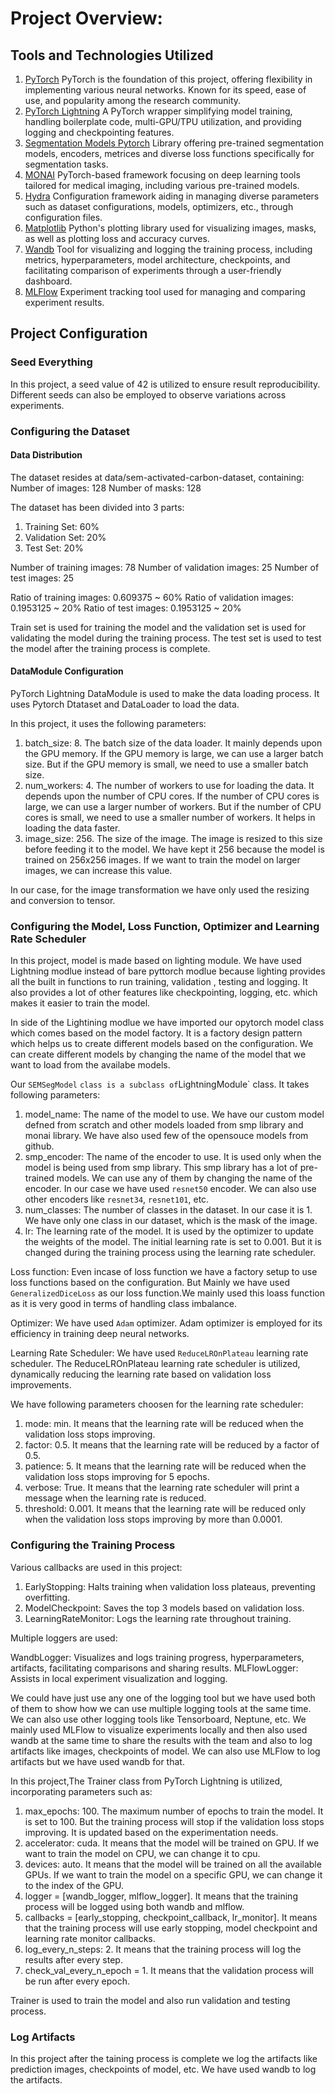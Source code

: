 # Project Overview:

## Tools and Technologies Utilized

1. [PyTorch](https://pytorch.org/)
   PyTorch is the foundation of this project, offering flexibility in implementing various neural networks. Known for its speed, ease of use, and popularity among the research community.
2. [PyTorch Lightning](https://lightning.ai)
   A PyTorch wrapper simplifying model training, handling boilerplate code, multi-GPU/TPU utilization, and providing logging and checkpointing features.
3. [Segmentation Models Pytorch](https://smp.readthedocs.io)
   Library offering pre-trained segmentation models, encoders, metrices and diverse loss functions specifically for segmentation tasks.
4. [MONAI](https://monai.io/)
   PyTorch-based framework focusing on deep learning tools tailored for medical imaging, including various pre-trained models.
5. [Hydra](https://hydra.cc/)
   Configuration framework aiding in managing diverse parameters such as dataset configurations, models, optimizers, etc., through configuration files.
6. [Matplotlib](https://matplotlib.org/)
   Python's plotting library used for visualizing images, masks, as well as plotting loss and accuracy curves.
7. [Wandb](https://wandb.ai/)
   Tool for visualizing and logging the training process, including metrics, hyperparameters, model architecture, checkpoints, and facilitating comparison of experiments through a user-friendly dashboard.
8. [MLFlow](https://mlflow.org/)
   Experiment tracking tool used for managing and comparing experiment results.

## Project Configuration

### Seed Everything

In this project, a seed value of 42 is utilized to ensure result reproducibility. Different seeds can also be employed to observe variations across experiments.

### Configuring the Dataset

#### Data Distribution

The dataset resides at data/sem-activated-carbon-dataset, containing:
Number of images: 128
Number of masks: 128

The dataset has been divided into 3 parts:

1. Training Set: 60%
2. Validation Set: 20%
3. Test Set: 20%

Number of training images: 78
Number of validation images: 25
Number of test images: 25

Ratio of training images: 0.609375 ~ 60%
Ratio of validation images: 0.1953125 ~ 20%
Ratio of test images: 0.1953125 ~ 20%

Train set is used for training the model and the validation set is used for validating the model during the training process.
The test set is used to test the model after the training process is complete.

#### DataModule Configuration

PyTorch Lightning DataModule is used to make the data loading process. It uses Pytorch Dtataset and DataLoader to load the data.

In this project, it uses the following parameters:

1. batch_size: 8. The batch size of the data loader. It mainly depends upon the GPU memory. If the GPU memory is large, we can use a larger batch size. But if the GPU memory is small, we need to use a smaller batch size.
2. num_workers: 4. The number of workers to use for loading the data. It depends upon the number of CPU cores. If the number of CPU cores is large, we can use a larger number of workers. But if the number of CPU cores is small, we need to use a smaller number of workers. It helps in loading the data faster.
3. image_size: 256. The size of the image. The image is resized to this size before feeding it to the model. We have kept it 256 because the model is trained on 256x256 images. If we want to train the model on larger images, we can increase this value.

In our case, for the image transformation we have only used the resizing and conversion to tensor.

### Configuring the Model, Loss Function, Optimizer and Learning Rate Scheduler

In this project, model is made based on lighting module. We have used Lightning modlue instead of bare pyttorch modlue because lighting provides all the built in functions to run training, validation , testing and logging. It also provides a lot of other features like checkpointing, logging, etc. which makes it easier to train the model.

In side of the Lightining modlue we have imported our opytorch model class which comes based on the model factory. It is a factory design pattern which helps us to create different models based on the configuration. We can create different models by changing the
name of the model that we want to load from the availabe models.

Our `SEMSegModel` `class is a subclass of`LightningModule` class. It takes following parameters:

1. model_name: The name of the model to use.
   We have our custom model defned from scratch and other models loaded from smp library and monai library. We have also used few of the opensouce models from github.
2. smp_encoder: The name of the encoder to use. It is used only when the model is being used from smp library. This smp library has a lot of pre-trained models. We can use any of them by changing the name of the encoder. In our case we have used `resnet50` encoder. We can also use other encoders like `resnet34`, `resnet101`, etc.
3. num_classes: The number of classes in the dataset. In our case it is 1. We have only one class in our dataset, which is the mask of the image.
4. lr: The learning rate of the model. It is used by the optimizer to update the weights of the model. The initial learning rate is set to 0.001. But it is changed during the training process using the learning rate scheduler.

Loss function: Even incase of loss function we have a factory setup to use loss functions based on the configuration. But Mainly we have used `GeneralizedDiceLoss` as our loss function.We mainly used this loass function as it is very good in terms of handling class imbalance.

Optimizer: We have used `Adam` optimizer. Adam optimizer is employed for its efficiency in training deep neural networks.

Learning Rate Scheduler: We have used `ReduceLROnPlateau` learning rate scheduler. The ReduceLROnPlateau learning rate scheduler is utilized, dynamically reducing the learning rate based on validation loss improvements.

We have following parameters choosen for the learning rate scheduler:

1. mode: min. It means that the learning rate will be reduced when the validation loss stops improving.
2. factor: 0.5. It means that the learning rate will be reduced by a factor of 0.5.
3. patience: 5. It means that the learning rate will be reduced when the validation loss stops improving for 5 epochs.
4. verbose: True. It means that the learning rate scheduler will print a message when the learning rate is reduced.
5. threshold: 0.001. It means that the learning rate will be reduced only when the validation loss stops improving by more than 0.0001.

### Configuring the Training Process

Various callbacks are used in this project:

1. EarlyStopping: Halts training when validation loss plateaus, preventing overfitting.
2. ModelCheckpoint: Saves the top 3 models based on validation loss.
3. LearningRateMonitor: Logs the learning rate throughout training.

Multiple loggers are used:

WandbLogger: Visualizes and logs training progress, hyperparameters, artifacts, facilitating comparisons and sharing results.
MLFlowLogger: Assists in local experiment visualization and logging.

We could have just use any one of the logging tool but we have used both of them to show how we can use multiple logging tools at the same time. We can also use other logging tools like Tensorboard, Neptune, etc.
We mainly used MLFlow to visualize experiments locally and then also used wandb at the same time to share the results with the team and also to log artifacts like images, checkpoints of model. We can also use MLFlow to log artifacts but we have used wandb for that.

In this project,The Trainer class from PyTorch Lightning is utilized, incorporating parameters such as:

1. max_epochs: 100. The maximum number of epochs to train the model. It is set to 100. But the training process will stop if the validation loss stops improving. It is updated based on the experimentation needs.
2. accelerator: cuda. It means that the model will be trained on GPU. If we want to train the model on CPU, we can change it to cpu.
3. devices: auto. It means that the model will be trained on all the available GPUs. If we want to train the model on a specific GPU, we can change it to the index of the GPU.
4. logger = [wandb_logger, mlflow_logger]. It means that the training process will be logged using both wandb and mlflow.
5. callbacks = [early_stopping, checkpoint_callback, lr_monitor]. It means that the training process will use early stopping, model checkpoint and learning rate monitor callbacks.
6. log_every_n_steps: 2. It means that the training process will log the results after every step.
7. check_val_every_n_epoch = 1. It means that the validation process will be run after every epoch.

Trainer is used to train the model and also run validation and testing process.

### Log Artifacts

In this project after the taining process is complete we log the artifacts like prediction images, checkpoints of model, etc. We have used wandb to log the artifacts.
